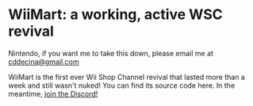 # WiiMart: a working, active WSC revival

Nintendo, if you want me to take this down, please email me at cddecina@gmail.com

WiiMart is the first ever Wii Shop Channel revival that lasted more than a week and still wasn't nuked!
You can find its source code here.
In the meantime, [join the Discord!](https://dsc.gg/WiiMart)
